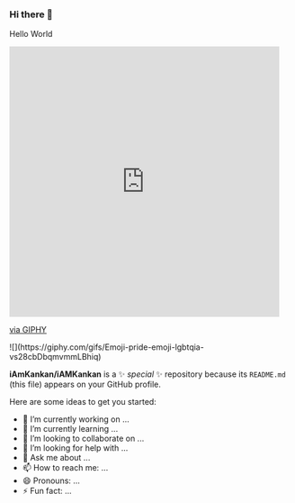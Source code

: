 ### Hi there 👋

Hello World 
<iframe src="https://giphy.com/embed/vs28cbDbqmvmmLBhiq" width="480" height="480" frameBorder="0" class="giphy-embed" allowFullScreen></iframe><p>
  <a href="https://giphy.com/gifs/Emoji-pride-emoji-lgbtqia-vs28cbDbqmvmmLBhiq">via GIPHY</a></p>
  ![](https://giphy.com/gifs/Emoji-pride-emoji-lgbtqia-vs28cbDbqmvmmLBhiq)

**iAmKankan/iAMKankan** is a ✨ _special_ ✨ repository because its `README.md` (this file) appears on your GitHub profile.

Here are some ideas to get you started:

- 🔭 I’m currently working on ...
- 🌱 I’m currently learning ...
- 👯 I’m looking to collaborate on ...
- 🤔 I’m looking for help with ...
- 💬 Ask me about ...
- 📫 How to reach me: ...
- 😄 Pronouns: ...
- ⚡ Fun fact: ...
